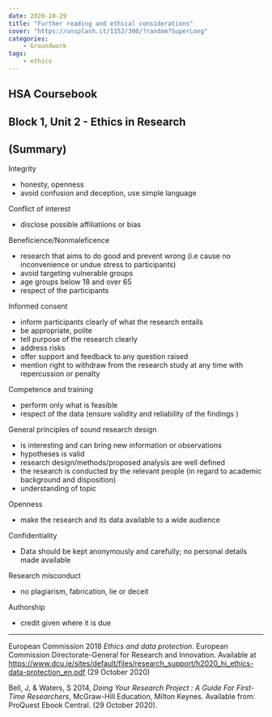 ```yaml
---
date: 2020-10-29
title: "Further reading and ethical considerations"
cover: "https://unsplash.it/1152/300/?random?SuperLong"
categories: 
    - Groundwork
tags:
    - ethics
---
```

## HSA Coursebook
## Block 1, Unit 2 - Ethics in Research
## (Summary)

Integrity
- honesty, openness 
- avoid confusion and deception, use simple language

Conflict of interest
- disclose possible affiliatiions or bias

Beneficience/Nonmaleficence
- research that aims to do good and prevent wrong (i.e cause no inconvenience or undue stress to participants)
- avoid targeting vulnerable groups
- age groups below 18 and over 65
- respect of the participants

Informed consent
- inform participants clearly of what the research entails
- be appropriate, polite 
- tell purpose of the research clearly
- address risks
- offer support and feedback to any question raised
- mention right to withdraw from the research study at any time with repercussion or penalty

Competence and training
- perform only what is feasible
- respect of the data (ensure validity and reliability of the findings )

General principles of sound research design
- is interesting and can bring new information or observations
- hypotheses is valid
- research design/methods/proposed analysis are well defined
- the research is conducted by the relevant people (in regard to academic background and disposition)
- understanding of topic

Openness
- make the research and its data available to a wide audience

Confidentiality
- Data should be kept anonymously and carefully; no personal details made available

Research misconduct
- no plagiarism, fabrication, lie or deceit

Authorship
- credit given where it is due

____



European  Commission 2018 _Ethics and data protection_. European  Commission Directorate-General for Research and Innovation. Available at https://www.dcu.ie/sites/default/files/research_support/h2020_hi_ethics-data-protection_en.pdf (29 October 2020)

Bell, J, & Waters, S 2014, _Doing Your Research Project : A Guide For First-Time Researchers_, McGraw-Hill Education, Milton Keynes. Available from: ProQuest Ebook Central. (29 October 2020).